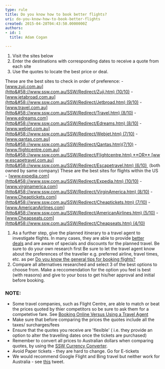 ```yaml
---
type: rule
title: Do you know how to book better flights?
uri: do-you-know-how-to-book-better-flights
created: 2015-04-28T04:43:50.0000000Z
authors:
- id: 1
  title: Adam Cogan

---
```


 
1. ​Visit the sites below
2. Enter the destinations with corresponding dates to receive a quote from each site
3. Use the quotes to locate the best price or deal.

 

​These are the best sites to check in order of preference:
    - [www.zuji.com.au](http&#58;//www.ssw.com.au/SSW/Redirect/Zuji.htm) (10/10)
    - [www.jetabroad.com.au](http&#58;//www.ssw.com.au/SSW/Redirect/Jetbroad.htm) (9/10)
    - [www.travel.com.au](http&#58;//www.ssw.com.au/SSW/Redirect/Travel.htm) (8/10)
    - [www.edreams.com](http&#58;//www.ssw.com.au/SSW/Redirect/Edreams.htm) (8/10)
    - [www.webjet.com.au](http&#58;//www.ssw.com.au/SSW/Redirect/Webjet.htm) (7/10)
    - [www.qantas.com.au](http&#58;//www.ssw.com.au/SSW/Redirect/Qantas.htm)(7/10)
    - [www.flightcentre.com.au](http&#58;//www.ssw.com.au/SSW/Redirect/Flightcentre.htm) **OR** [www.escapetravel.com.au](http&#58;//www.ssw.com.au/SSW/Redirect/Escapetravel.htm) (6/10) 
(both owned by same company)
    These are the best sites for flights within the US
    - [www.expedia.com](http&#58;//www.ssw.com.au/SSW/Redirect/Expedia.htm) (10/10)
    - [www.virginamerica.com](http&#58;//www.ssw.com.au/SSW/Redirect/VirginAmerica.htm) (8/10)
    - [www.Cheaptickets.com](http&#58;//www.ssw.com.au/SSW/Redirect/Cheaptickets.htm) (7/10)
    - [www.AmericanAirlines.com](http&#58;//www.ssw.com.au/SSW/Redirect/AmericanAirlines.htm) (5/10)
    - [www.Cheapseats.com](http&#58;//www.ssw.com.au/SSW/Redirect/Cheapseats.htm) (4/10)
1. As a further step, give the planned itinerary to a travel agent to investigate flights. In many cases, they are able to provide [better deals](http&#58;//aussietraveladvice.com/cheap-fares-travel-agents/) and are aware of specials and discounts for the planned travel. Be sure to do your own research first Be sure to let the travel agent know about the preferences of the traveller e.g. preferred airline, travel times, etc. as per [Do you know the general tips for booking flights?](http&#58;//www.ssw.com.au/ssw/standards/Rules/RulesToBookingBetterFlights.aspx#tip)
2. Compare all alternatives researched and select 3 of the best options to choose from. Make a reccomendation for the option you feel is best (with reasons) and give to your boss to get his/her approval and initial before booking.


### NOTE:

- Some travel companies, such as Flight Centre, are able to match or beat the prices quoted by thier competitors so be sure to ask them for a competetive fare. See [Booking Online Versus Using a Travel Agent](http&#58;//aussietraveladvice.com/travel-advice-travel-tips/booking-a-holiday-online-versus-travel-agent/)
- Make sure that before comparing the prices the quotes include all the taxes/ surcharges/fees
- Ensure that the quotes you receive are 'flexible' ( i.e. they provide an option to alter the travelling dates once the tickets are purchased)
- Remember to convert all prices to Australian dollars when comparing quotes, by using the [SSW Currency Converter](http&#58;//www.ssw.com.au/ssw/Shop/OtherCurrency.asp).
- Avoid Paper tickets - they are hard to change. Go for E-tickets
- We would recommend Google Flight and Bing travel but neither work for Australia - see [this](https&#58;//twitter.com/AdamCogan/status/413225774192537600) tweet.


